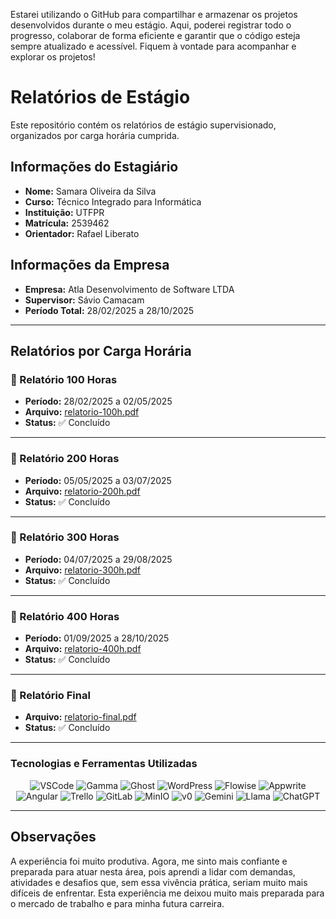 Estarei utilizando o GitHub para compartilhar e armazenar os projetos desenvolvidos durante o meu estágio. 
Aqui, poderei registrar todo o progresso, colaborar de forma eficiente e garantir que o código esteja sempre atualizado e acessível. 
Fiquem à vontade para acompanhar e explorar os projetos!
# Relatórios de Estágio

Este repositório contém os relatórios de estágio supervisionado, organizados por carga horária cumprida.

## Informações do Estagiário

- **Nome:** Samara Oliveira da Silva
- **Curso:** Técnico Integrado para Informática 
- **Instituição:** UTFPR
- **Matrícula:** 2539462
- **Orientador:** Rafael Liberato

## Informações da Empresa

- **Empresa:** Atla Desenvolvimento de Software LTDA 
- **Supervisor:** Sávio Camacam
- **Período Total:** 28/02/2025 a 28/10/2025

---

## Relatórios por Carga Horária

### 📄 Relatório 100 Horas

- **Período:** 28/02/2025 a 02/05/2025
- **Arquivo:** [relatorio-100h.pdf](relatorio-100h.pdf)
- **Status:** ✅ Concluído

---

### 📄 Relatório 200 Horas

- **Período:** 05/05/2025 a 03/07/2025
- **Arquivo:** [relatorio-200h.pdf](relatorio-200h.pdf)
- **Status:** ✅ Concluído

---

### 📄 Relatório 300 Horas

- **Período:** 04/07/2025 a 29/08/2025
- **Arquivo:** [relatorio-300h.pdf](relatorio-300h.pdf)
- **Status:** ✅ Concluído 

---

### 📄 Relatório 400 Horas

- **Período:** 01/09/2025 a 28/10/2025
- **Arquivo:** [relatorio-400h.pdf](relatorio-400h.pdf)
- **Status:** ✅ Concluído

---
### 📄 Relatório Final

- **Arquivo:** [relatorio-final.pdf](relatorio-final.pdf)
- **Status:** ✅ Concluído

---

### Tecnologias e Ferramentas Utilizadas

<div align="center">

![VSCode](https://img.shields.io/badge/VSCode-007ACC?style=for-the-badge&logo=visualstudiocode&logoColor=white)
![Gamma](https://img.shields.io/badge/Gamma-000000?style=for-the-badge&logo=gamma&logoColor=white)
![Ghost](https://img.shields.io/badge/Ghost-15171A?style=for-the-badge&logo=ghost&logoColor=white)
![WordPress](https://img.shields.io/badge/WordPress-21759B?style=for-the-badge&logo=wordpress&logoColor=white)
![Flowise](https://img.shields.io/badge/Flowise-3B82F6?style=for-the-badge&logo=flow&logoColor=white)
![Appwrite](https://img.shields.io/badge/Appwrite-F02E65?style=for-the-badge&logo=appwrite&logoColor=white)
![Angular](https://img.shields.io/badge/Angular-DD0031?style=for-the-badge&logo=angular&logoColor=white)
![Trello](https://img.shields.io/badge/Trello-0052CC?style=for-the-badge&logo=trello&logoColor=white)
![GitLab](https://img.shields.io/badge/GitLab-FC6D26?style=for-the-badge&logo=gitlab&logoColor=white)
![MinIO](https://img.shields.io/badge/MinIO-C72E49?style=for-the-badge&logo=minio&logoColor=white)
![v0](https://img.shields.io/badge/v0-000000?style=for-the-badge&logo=vercel&logoColor=white)
![Gemini](https://img.shields.io/badge/Gemini-8E75B2?style=for-the-badge&logo=googlegemini&logoColor=white)
![Llama](https://img.shields.io/badge/Llama-0467DF?style=for-the-badge&logo=meta&logoColor=white)
![ChatGPT](https://img.shields.io/badge/ChatGPT-74AA9C?style=for-the-badge&logo=openai&logoColor=white)

</div>

---

## Observações
A experiência foi muito produtiva. Agora, me sinto mais confiante e preparada
para atuar nesta área, pois aprendi a lidar com demandas, atividades e desafios que, sem essa vivência
prática, seriam muito mais difíceis de enfrentar. Esta experiência me deixou muito mais preparada para o
mercado de trabalho e para minha futura carreira.

